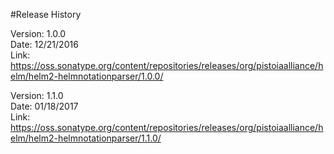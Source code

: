 #Release History

Version:  1.0.0<br>
Date:     12/21/2016<br>
Link:     https://oss.sonatype.org/content/repositories/releases/org/pistoiaalliance/helm/helm2-helmnotationparser/1.0.0/<br>

Version:  1.1.0<br>
Date:     01/18/2017<br>
Link:     https://oss.sonatype.org/content/repositories/releases/org/pistoiaalliance/helm/helm2-helmnotationparser/1.1.0/<br>
